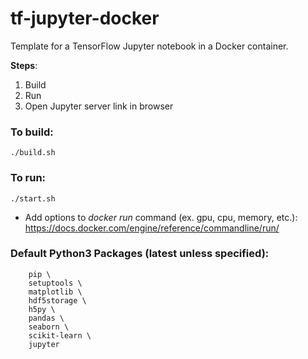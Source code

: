 # tf-jupyter-docker

Template for a TensorFlow Jupyter notebook in a Docker container.

**Steps**:

1) Build
2) Run
3) Open Jupyter server link in browser

### To build:

`./build.sh`

### To run:

`./start.sh`

* Add options to _docker run_ command (ex. gpu, cpu, memory, etc.): https://docs.docker.com/engine/reference/commandline/run/

### Default Python3 Packages (latest unless specified):

```
    pip \
    setuptools \
    matplotlib \
    hdf5storage \
    h5py \
    pandas \
    seaborn \
    scikit-learn \
    jupyter
```
